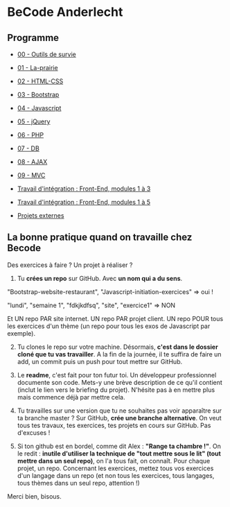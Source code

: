 # BeCode Anderlecht

## Programme
- [00 - Outils de survie](/00-outils-de-survie)
- [01 - La-prairie](/01-La-prairie)
- [02 - HTML-CSS](/02-HTML-CSS)
- [03 - Bootstrap](/03-Bootstrap)
- [04 - Javascript](/04-Javascript)
- [05 - jQuery](/05-jQuery)
- [06 - PHP](/06-PHP)
- [07 - DB](/07-DB)
- [08 - AJAX](/08-AJAX)
- [09 - MVC](/09-MVC)

- [Travail d'intégration : Front-End, modules 1 à 3](/TI-BootstrapRestaurant)
- [Travail d'intégration : Front-End, modules 1 à 5](/TI-FrontEnd-AllezCine)
- [Projets externes](/Projets)


## La bonne pratique quand on travaille chez Becode

Des exercices à faire ? Un projet à réaliser ?

1. Tu **crées un repo** sur GitHub. Avec **un nom qui a du sens**.

"Bootstrap-website-restaurant", "Javascript-initiation-exercices" => oui !

"lundi", "semaine 1", "fdkjkdfsq", "site", "exercice1" => NON

Et UN repo PAR site internet. UN repo PAR projet client. UN repo POUR tous les exercices d'un thème (un repo pour tous les exos de Javascript par exemple).

2. Tu clones le repo sur votre machine. Désormais, **c'est dans le dossier cloné que tu vas travailler**. A la fin de la journée, il te suffira de faire un add, un commit puis un push pour tout mettre sur GitHub.

3. Le **readme**, c'est fait pour ton futur toi. Un développeur professionnel documente son code. Mets-y une brève description de ce qu'il contient (inclut le lien vers le briefing du projet). N'hésite pas à en mettre plus mais commence déjà par mettre cela.

4. Tu travailles sur une version que tu ne souhaites pas voir apparaître sur ta branche master ? Sur GitHub, **crée une branche alternative**. On veut tous tes travaux, tes exercices, tes projets en cours sur GitHub. Pas d'excuses !

5. Si ton github est en bordel, comme dit Alex : **"Range ta chambre !"**. On le redit : **inutile d'utiliser la technique de "tout mettre sous le lit" (tout mettre dans un seul repo)**, on l'a tous fait, on connaît. Pour chaque projet, un repo. Concernant les exercices, mettez tous vos exercices d'un langage dans un repo (et non tous les exercices, tous langages, tous thèmes dans un seul repo, attention !)


Merci bien, bisous.
